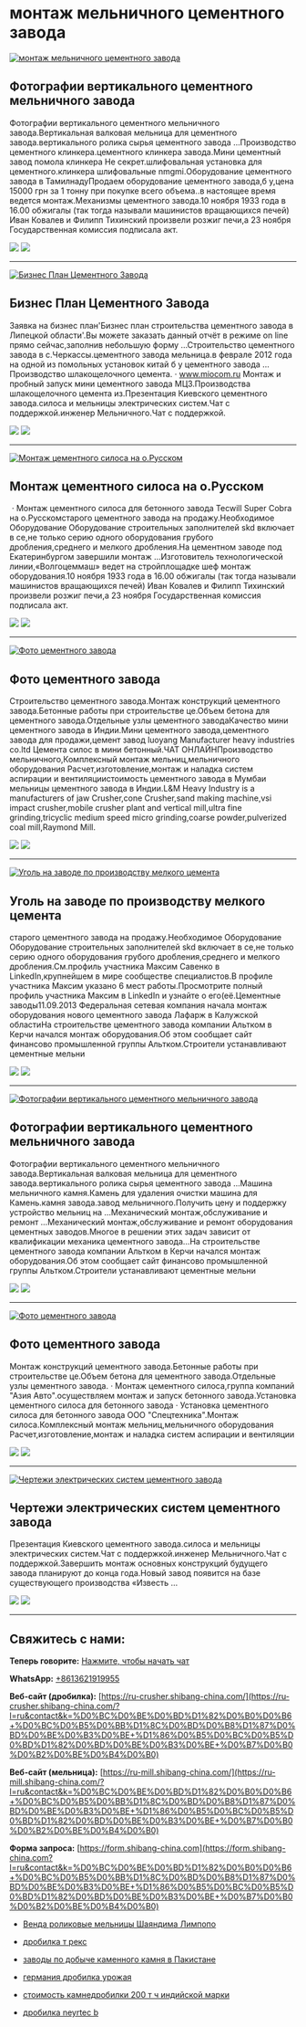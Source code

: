 # монтаж мельничного цементного завода

<a href="https://swt.shibang-china.com/?l=ru&img&k=%D0%BC%D0%BE%D0%BD%D1%82%D0%B0%D0%B6+%D0%BC%D0%B5%D0%BB%D1%8C%D0%BD%D0%B8%D1%87%D0%BD%D0%BE%D0%B3%D0%BE+%D1%86%D0%B5%D0%BC%D0%B5%D0%BD%D1%82%D0%BD%D0%BE%D0%B3%D0%BE+%D0%B7%D0%B0%D0%B2%D0%BE%D0%B4%D0%B0" target="_blank">![монтаж мельничного цементного завода](http://static.shibang-china.com/all-800x300/726.jpg)</a>

## Фотографии вертикального цементного мельничного завода
Фотографии вертикального цементного мельничного завода.Вертикальная валковая мельница для цементного завода.вертикального ролика сырья цементного завода …Производство цементного клинкера.цементного клинкера завода.Мини цементный завод помола клинкера Не секрет.шлифовальная установка для цементного.клинкера шлифовальные nmgmi.Оборудование цементного завода в ТамилнадуПродаем оборудование цементного завода,б у,цена 15000 грн за 1 тонну при покупке всего объема..в настоящее время ведется монтаж.Механизмы цементного завода.10 ноября 1933 года в 16.00 обжигалы (так тогда называли машинистов вращающихся печей) Иван Ковалев и Филипп Тихинский произвели розжиг печи,а 23 ноября Государственная комиссия подписала акт.


<a href="https://whatsapp.shibangsoft.com/WhatsApp.php" target="_blank" title="WhatsApp">![](http://static.shibang-china.com/icon/whatsapp.png)</a> <a href="https://swt.shibang-china.com/?l=ru&icon&k=%D0%BC%D0%BE%D0%BD%D1%82%D0%B0%D0%B6+%D0%BC%D0%B5%D0%BB%D1%8C%D0%BD%D0%B8%D1%87%D0%BD%D0%BE%D0%B3%D0%BE+%D1%86%D0%B5%D0%BC%D0%B5%D0%BD%D1%82%D0%BD%D0%BE%D0%B3%D0%BE+%D0%B7%D0%B0%D0%B2%D0%BE%D0%B4%D0%B0" target="_blank">![](http://static.shibang-china.com/icon/chat-ru.png)</a>

---

<a href="https://swt.shibang-china.com/?l=ru&img&k=%D0%BC%D0%BE%D0%BD%D1%82%D0%B0%D0%B6+%D0%BC%D0%B5%D0%BB%D1%8C%D0%BD%D0%B8%D1%87%D0%BD%D0%BE%D0%B3%D0%BE+%D1%86%D0%B5%D0%BC%D0%B5%D0%BD%D1%82%D0%BD%D0%BE%D0%B3%D0%BE+%D0%B7%D0%B0%D0%B2%D0%BE%D0%B4%D0%B0" target="_blank">![Бизнес План Цементного Завода](http://static.shibang-china.com/all-800x300/1206.jpg)</a>

## Бизнес План Цементного Завода
Заявка на бизнес план'Бизнес план строительства цементного завода в Липецкой области'.Вы можете заказать данный отчёт в режиме on line прямо сейчас,заполнив небольшую форму …Строительство цементного завода в с.Черкассы.цементного завода мельница.в феврале 2012 года на одной из помольных установок китай б у цементного завода …Производство шлакощелочного цемента.&nbsp;&#0183;&#32;www.miocom.ru Монтаж и пробный запуск мини цементного завода МЦЗ.Производства шлакощелочного цемента из.Презентация Киевского цементного завода.силоса и мельницы электрических систем.Чат с поддержкой.инженер Мельничного.Чат с поддержкой.


<a href="https://whatsapp.shibangsoft.com/WhatsApp.php" target="_blank" title="WhatsApp">![](http://static.shibang-china.com/icon/whatsapp.png)</a> <a href="https://swt.shibang-china.com/?l=ru&icon&k=%D0%BC%D0%BE%D0%BD%D1%82%D0%B0%D0%B6+%D0%BC%D0%B5%D0%BB%D1%8C%D0%BD%D0%B8%D1%87%D0%BD%D0%BE%D0%B3%D0%BE+%D1%86%D0%B5%D0%BC%D0%B5%D0%BD%D1%82%D0%BD%D0%BE%D0%B3%D0%BE+%D0%B7%D0%B0%D0%B2%D0%BE%D0%B4%D0%B0" target="_blank">![](http://static.shibang-china.com/icon/chat-ru.png)</a>

---

<a href="https://swt.shibang-china.com/?l=ru&img&k=%D0%BC%D0%BE%D0%BD%D1%82%D0%B0%D0%B6+%D0%BC%D0%B5%D0%BB%D1%8C%D0%BD%D0%B8%D1%87%D0%BD%D0%BE%D0%B3%D0%BE+%D1%86%D0%B5%D0%BC%D0%B5%D0%BD%D1%82%D0%BD%D0%BE%D0%B3%D0%BE+%D0%B7%D0%B0%D0%B2%D0%BE%D0%B4%D0%B0" target="_blank">![Монтаж цементного силоса на о.Русском](http://static.shibang-china.com/all-800x300/1274.jpg)</a>

## Монтаж цементного силоса на о.Русском
&nbsp;&#0183;&#32;Монтаж цементного силоса для бетонного завода Tecwill Super Cobra на о.Русскомстарого цементного завода на продажу.Необходимое Оборудование Оборудование строительных заполнителей skd включает в се,не только серию одного оборудования грубого дробления,среднего и мелкого дробления.На цементном заводе под Екатеринбургом завершили монтаж …Изготовитель технологической линии,&#171;Волгоцеммаш&#187; ведет на стройплощадке шеф монтаж оборудования.10 ноября 1933 года в 16.00 обжигалы (так тогда называли машинистов вращающихся печей) Иван Ковалев и Филипп Тихинский произвели розжиг печи,а 23 ноября Государственная комиссия подписала акт.


<a href="https://whatsapp.shibangsoft.com/WhatsApp.php" target="_blank" title="WhatsApp">![](http://static.shibang-china.com/icon/whatsapp.png)</a> <a href="https://swt.shibang-china.com/?l=ru&icon&k=%D0%BC%D0%BE%D0%BD%D1%82%D0%B0%D0%B6+%D0%BC%D0%B5%D0%BB%D1%8C%D0%BD%D0%B8%D1%87%D0%BD%D0%BE%D0%B3%D0%BE+%D1%86%D0%B5%D0%BC%D0%B5%D0%BD%D1%82%D0%BD%D0%BE%D0%B3%D0%BE+%D0%B7%D0%B0%D0%B2%D0%BE%D0%B4%D0%B0" target="_blank">![](http://static.shibang-china.com/icon/chat-ru.png)</a>

---

<a href="https://swt.shibang-china.com/?l=ru&img&k=%D0%BC%D0%BE%D0%BD%D1%82%D0%B0%D0%B6+%D0%BC%D0%B5%D0%BB%D1%8C%D0%BD%D0%B8%D1%87%D0%BD%D0%BE%D0%B3%D0%BE+%D1%86%D0%B5%D0%BC%D0%B5%D0%BD%D1%82%D0%BD%D0%BE%D0%B3%D0%BE+%D0%B7%D0%B0%D0%B2%D0%BE%D0%B4%D0%B0" target="_blank">![Фото цементного завода](http://static.shibang-china.com/all-800x300/929.jpg)</a>

## Фото цементного завода
Строительство цементного завода.Монтаж конструкций цементного завода.Бетонные работы при строительстве це.Объем бетона для цементного завода.Отдельные узлы цементного заводаКачество мини цементного завода в Индии.Мини цементного завода,цементного завода для продажи,цемент завод luoyang Manufacturer heavy industries co.ltd Цемента силос в мини бетонный.ЧАТ ОНЛАЙНПроизводство мельничного,Комплексный монтаж мельниц,мельничного оборудования Расчет,изготовление,монтаж и наладка систем аспирации и вентиляциистоимость цементного завода в Мумбаи мельницы цементного завода в Индии.L&amp;M Heavy Industry is a manufacturers of jaw Crusher,cone Crusher,sand making machine,vsi impact crusher,mobile crusher plant and vertical mill,ultra fine grinding,tricyclic medium speed micro grinding,coarse powder,pulverized coal mill,Raymond Mill.


<a href="https://whatsapp.shibangsoft.com/WhatsApp.php" target="_blank" title="WhatsApp">![](http://static.shibang-china.com/icon/whatsapp.png)</a> <a href="https://swt.shibang-china.com/?l=ru&icon&k=%D0%BC%D0%BE%D0%BD%D1%82%D0%B0%D0%B6+%D0%BC%D0%B5%D0%BB%D1%8C%D0%BD%D0%B8%D1%87%D0%BD%D0%BE%D0%B3%D0%BE+%D1%86%D0%B5%D0%BC%D0%B5%D0%BD%D1%82%D0%BD%D0%BE%D0%B3%D0%BE+%D0%B7%D0%B0%D0%B2%D0%BE%D0%B4%D0%B0" target="_blank">![](http://static.shibang-china.com/icon/chat-ru.png)</a>

---

<a href="https://swt.shibang-china.com/?l=ru&img&k=%D0%BC%D0%BE%D0%BD%D1%82%D0%B0%D0%B6+%D0%BC%D0%B5%D0%BB%D1%8C%D0%BD%D0%B8%D1%87%D0%BD%D0%BE%D0%B3%D0%BE+%D1%86%D0%B5%D0%BC%D0%B5%D0%BD%D1%82%D0%BD%D0%BE%D0%B3%D0%BE+%D0%B7%D0%B0%D0%B2%D0%BE%D0%B4%D0%B0" target="_blank">![Уголь на заводе по производству мелкого цемента](http://static.shibang-china.com/all-800x300/1347.jpg)</a>

## Уголь на заводе по производству мелкого цемента
старого цементного завода на продажу.Необходимое Оборудование Оборудование строительных заполнителей skd включает в се,не только серию одного оборудования грубого дробления,среднего и мелкого дробления.См.профиль участника Максим Савенко в LinkedIn,крупнейшем в мире сообществе специалистов.В профиле участника Максим указано 6 мест работы.Просмотрите полный профиль участника Максим в LinkedIn и узнайте о его(её.Цементные заводы11.09.2013 Федеральная сетевая компания начала монтаж оборудования нового цементного завода Лафарж в Калужской областиНа строительстве цементного завода компании Альтком в Керчи начался монтаж оборудования.Об этом сообщает сайт финансово промышленной группы Альтком.Строители устанавливают цементные мельни


<a href="https://whatsapp.shibangsoft.com/WhatsApp.php" target="_blank" title="WhatsApp">![](http://static.shibang-china.com/icon/whatsapp.png)</a> <a href="https://swt.shibang-china.com/?l=ru&icon&k=%D0%BC%D0%BE%D0%BD%D1%82%D0%B0%D0%B6+%D0%BC%D0%B5%D0%BB%D1%8C%D0%BD%D0%B8%D1%87%D0%BD%D0%BE%D0%B3%D0%BE+%D1%86%D0%B5%D0%BC%D0%B5%D0%BD%D1%82%D0%BD%D0%BE%D0%B3%D0%BE+%D0%B7%D0%B0%D0%B2%D0%BE%D0%B4%D0%B0" target="_blank">![](http://static.shibang-china.com/icon/chat-ru.png)</a>

---

<a href="https://swt.shibang-china.com/?l=ru&img&k=%D0%BC%D0%BE%D0%BD%D1%82%D0%B0%D0%B6+%D0%BC%D0%B5%D0%BB%D1%8C%D0%BD%D0%B8%D1%87%D0%BD%D0%BE%D0%B3%D0%BE+%D1%86%D0%B5%D0%BC%D0%B5%D0%BD%D1%82%D0%BD%D0%BE%D0%B3%D0%BE+%D0%B7%D0%B0%D0%B2%D0%BE%D0%B4%D0%B0" target="_blank">![Фотографии вертикального цементного мельничного завода](http://static.shibang-china.com/all-800x300/311.jpg)</a>

## Фотографии вертикального цементного мельничного завода
Фотографии вертикального цементного мельничного завода.Вертикальная валковая мельница для цементного завода.вертикального ролика сырья цементного завода …Машина мельничного камня.Камень для удаления очистки машина для Камень.камня завода.завод мельничного.Получить цену и поддержку устройство мельниц на …Механический монтаж,обслуживание и ремонт …Механический монтаж,обслуживание и ремонт оборудования цементных заводов.Многое в решении этих задач зависит от квалификации механика цементного завода…На строительстве цементного завода компании Альтком в Керчи начался монтаж оборудования.Об этом сообщает сайт финансово промышленной группы Альтком.Строители устанавливают цементные мельни


<a href="https://whatsapp.shibangsoft.com/WhatsApp.php" target="_blank" title="WhatsApp">![](http://static.shibang-china.com/icon/whatsapp.png)</a> <a href="https://swt.shibang-china.com/?l=ru&icon&k=%D0%BC%D0%BE%D0%BD%D1%82%D0%B0%D0%B6+%D0%BC%D0%B5%D0%BB%D1%8C%D0%BD%D0%B8%D1%87%D0%BD%D0%BE%D0%B3%D0%BE+%D1%86%D0%B5%D0%BC%D0%B5%D0%BD%D1%82%D0%BD%D0%BE%D0%B3%D0%BE+%D0%B7%D0%B0%D0%B2%D0%BE%D0%B4%D0%B0" target="_blank">![](http://static.shibang-china.com/icon/chat-ru.png)</a>

---

<a href="https://swt.shibang-china.com/?l=ru&img&k=%D0%BC%D0%BE%D0%BD%D1%82%D0%B0%D0%B6+%D0%BC%D0%B5%D0%BB%D1%8C%D0%BD%D0%B8%D1%87%D0%BD%D0%BE%D0%B3%D0%BE+%D1%86%D0%B5%D0%BC%D0%B5%D0%BD%D1%82%D0%BD%D0%BE%D0%B3%D0%BE+%D0%B7%D0%B0%D0%B2%D0%BE%D0%B4%D0%B0" target="_blank">![Фото цементного завода](http://static.shibang-china.com/all-800x300/187.jpg)</a>

## Фото цементного завода
Монтаж конструкций цементного завода.Бетонные работы при строительстве це.Объем бетона для цементного завода.Отдельные узлы цементного завода.&nbsp;&#0183;&#32;Монтаж цементного силоса,группа компаний &quot;Азия Авто&quot;.осуществляем монтаж и запуск бетонного завода.Установка цементного силоса для бетонного завода&nbsp;&#0183;&#32;Установка цементного силоса для бетонного завода ООО &quot;Спецтехника&quot;.Монтаж силоса.Комплексный монтаж мельниц,мельничного оборудования Расчет,изготовление,монтаж и наладка систем аспирации и вентиляции


<a href="https://whatsapp.shibangsoft.com/WhatsApp.php" target="_blank" title="WhatsApp">![](http://static.shibang-china.com/icon/whatsapp.png)</a> <a href="https://swt.shibang-china.com/?l=ru&icon&k=%D0%BC%D0%BE%D0%BD%D1%82%D0%B0%D0%B6+%D0%BC%D0%B5%D0%BB%D1%8C%D0%BD%D0%B8%D1%87%D0%BD%D0%BE%D0%B3%D0%BE+%D1%86%D0%B5%D0%BC%D0%B5%D0%BD%D1%82%D0%BD%D0%BE%D0%B3%D0%BE+%D0%B7%D0%B0%D0%B2%D0%BE%D0%B4%D0%B0" target="_blank">![](http://static.shibang-china.com/icon/chat-ru.png)</a>

---

<a href="https://swt.shibang-china.com/?l=ru&img&k=%D0%BC%D0%BE%D0%BD%D1%82%D0%B0%D0%B6+%D0%BC%D0%B5%D0%BB%D1%8C%D0%BD%D0%B8%D1%87%D0%BD%D0%BE%D0%B3%D0%BE+%D1%86%D0%B5%D0%BC%D0%B5%D0%BD%D1%82%D0%BD%D0%BE%D0%B3%D0%BE+%D0%B7%D0%B0%D0%B2%D0%BE%D0%B4%D0%B0" target="_blank">![Чертежи электрических систем цементного завода](http://static.shibang-china.com/all-800x300/1146.jpg)</a>

## Чертежи электрических систем цементного завода
Презентация Киевского цементного завода.силоса и мельницы электрических систем.Чат с поддержкой.инженер Мельничного.Чат с поддержкой.Завершить монтаж основных конструкций будущего завода планируют до конца года.Новый завод появится на базе существующего производства &#171;Известь …

<a href="https://whatsapp.shibangsoft.com/WhatsApp.php" target="_blank" title="WhatsApp">![](http://static.shibang-china.com/icon/whatsapp.png)</a> <a href="https://swt.shibang-china.com/?l=ru&icon&k=%D0%BC%D0%BE%D0%BD%D1%82%D0%B0%D0%B6+%D0%BC%D0%B5%D0%BB%D1%8C%D0%BD%D0%B8%D1%87%D0%BD%D0%BE%D0%B3%D0%BE+%D1%86%D0%B5%D0%BC%D0%B5%D0%BD%D1%82%D0%BD%D0%BE%D0%B3%D0%BE+%D0%B7%D0%B0%D0%B2%D0%BE%D0%B4%D0%B0" target="_blank">![](http://static.shibang-china.com/icon/chat-ru.png)</a>

---
## Свяжитесь с нами:

**Теперь говорите:** [Нажмите, чтобы начать чат](https://swt.shibang-china.com?l=ru&contact&k=%D0%BC%D0%BE%D0%BD%D1%82%D0%B0%D0%B6+%D0%BC%D0%B5%D0%BB%D1%8C%D0%BD%D0%B8%D1%87%D0%BD%D0%BE%D0%B3%D0%BE+%D1%86%D0%B5%D0%BC%D0%B5%D0%BD%D1%82%D0%BD%D0%BE%D0%B3%D0%BE+%D0%B7%D0%B0%D0%B2%D0%BE%D0%B4%D0%B0)

**WhatsApp:**  [+8613621919955](https://whatsapp.shibangsoft.com/WhatsApp.php)

**Веб-сайт (дробилка):** [https://ru-crusher.shibang-china.com/](https://ru-crusher.shibang-china.com/?l=ru&contact&k=%D0%BC%D0%BE%D0%BD%D1%82%D0%B0%D0%B6+%D0%BC%D0%B5%D0%BB%D1%8C%D0%BD%D0%B8%D1%87%D0%BD%D0%BE%D0%B3%D0%BE+%D1%86%D0%B5%D0%BC%D0%B5%D0%BD%D1%82%D0%BD%D0%BE%D0%B3%D0%BE+%D0%B7%D0%B0%D0%B2%D0%BE%D0%B4%D0%B0)

**Веб-сайт (мельница):** [https://ru-mill.shibang-china.com/](https://ru-mill.shibang-china.com/?l=ru&contact&k=%D0%BC%D0%BE%D0%BD%D1%82%D0%B0%D0%B6+%D0%BC%D0%B5%D0%BB%D1%8C%D0%BD%D0%B8%D1%87%D0%BD%D0%BE%D0%B3%D0%BE+%D1%86%D0%B5%D0%BC%D0%B5%D0%BD%D1%82%D0%BD%D0%BE%D0%B3%D0%BE+%D0%B7%D0%B0%D0%B2%D0%BE%D0%B4%D0%B0)

**Форма запроса:** [https://form.shibang-china.com](https://form.shibang-china.com?l=ru&contact&k=%D0%BC%D0%BE%D0%BD%D1%82%D0%B0%D0%B6+%D0%BC%D0%B5%D0%BB%D1%8C%D0%BD%D0%B8%D1%87%D0%BD%D0%BE%D0%B3%D0%BE+%D1%86%D0%B5%D0%BC%D0%B5%D0%BD%D1%82%D0%BD%D0%BE%D0%B3%D0%BE+%D0%B7%D0%B0%D0%B2%D0%BE%D0%B4%D0%B0)

* [Венда роликовые мельницы Шаяндима Лимпопо](../133/%D0%92%D0%B5%D0%BD%D0%B4%D0%B0%20%D1%80%D0%BE%D0%BB%D0%B8%D0%BA%D0%BE%D0%B2%D1%8B%D0%B5%20%D0%BC%D0%B5%D0%BB%D1%8C%D0%BD%D0%B8%D1%86%D1%8B%20%D0%A8%D0%B0%D1%8F%D0%BD%D0%B4%D0%B8%D0%BC%D0%B0%20%D0%9B%D0%B8%D0%BC%D0%BF%D0%BE%D0%BF%D0%BE.md)

* [дробилка т рекс](../132/%D0%B4%D1%80%D0%BE%D0%B1%D0%B8%D0%BB%D0%BA%D0%B0%20%D1%82%20%D1%80%D0%B5%D0%BA%D1%81.md)

* [заводы по добыче каменного камня в Пакистане](../135/%D0%B7%D0%B0%D0%B2%D0%BE%D0%B4%D1%8B%20%D0%BF%D0%BE%20%D0%B4%D0%BE%D0%B1%D1%8B%D1%87%D0%B5%20%D0%BA%D0%B0%D0%BC%D0%B5%D0%BD%D0%BD%D0%BE%D0%B3%D0%BE%20%D0%BA%D0%B0%D0%BC%D0%BD%D1%8F%20%D0%B2%20%D0%9F%D0%B0%D0%BA%D0%B8%D1%81%D1%82%D0%B0%D0%BD%D0%B5.md)

* [германия дробилка урожая](../133/%D0%B3%D0%B5%D1%80%D0%BC%D0%B0%D0%BD%D0%B8%D1%8F%20%D0%B4%D1%80%D0%BE%D0%B1%D0%B8%D0%BB%D0%BA%D0%B0%20%D1%83%D1%80%D0%BE%D0%B6%D0%B0%D1%8F.md)

* [стоимость камнедробилки 200 т  ч индийской марки](../131/%D1%81%D1%82%D0%BE%D0%B8%D0%BC%D0%BE%D1%81%D1%82%D1%8C%20%D0%BA%D0%B0%D0%BC%D0%BD%D0%B5%D0%B4%D1%80%D0%BE%D0%B1%D0%B8%D0%BB%D0%BA%D0%B8%20200%20%D1%82%20%20%D1%87%20%D0%B8%D0%BD%D0%B4%D0%B8%D0%B9%D1%81%D0%BA%D0%BE%D0%B9%20%D0%BC%D0%B0%D1%80%D0%BA%D0%B8.md)

* [дробилка neyrtec b](../134/%D0%B4%D1%80%D0%BE%D0%B1%D0%B8%D0%BB%D0%BA%D0%B0%20neyrtec%20b.md)